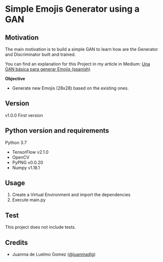 # Simple Emojis Generator using a GAN

## Motivation
The main motivation is to build a simple GAN to learn how are the Generator and Discriminator built and trained.

You can find an explanation for this Project in my article in Medium: [Una GAN básica para generar Emojis (spanish)](#)

**Objective**
+ Generate new Emojis (28x28) based on the existing ones.

## Version

v1.0.0 First version

## Python version and requirements

Python 3.7

- TensorFlow v2.1.0
- OpenCV
- PyPNG v0.0.20
- Numpy v1.18.1

## Usage

1. Create a Virtual Environment and import the dependencies
2. Execute main.py

## Test
This project does not include tests.

## Credits
- Juanma de Luelmo Gomez ([@juanmadlg](http://twitter.com/juanmadlg))


